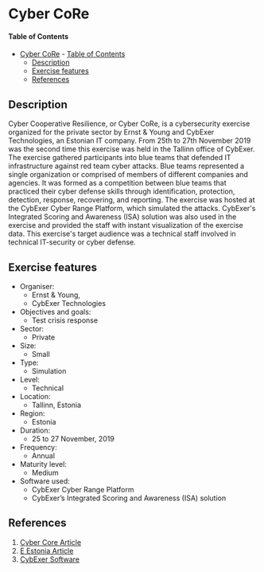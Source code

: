 # Cyber CoRe

#### Table of Contents 
<!-- START doctoc generated TOC please keep comment here to allow auto update -->
<!-- DON'T EDIT THIS SECTION, INSTEAD RE-RUN doctoc TO UPDATE -->


- [Cyber CoRe](#cyber-core)
      - [Table of Contents](#table-of-contents)
  - [Description](#description)
  - [Exercise features](#exercise-features)
  - [References](#references)

<!-- END doctoc generated TOC please keep comment here to allow auto update -->

## Description 
Cyber Cooperative Resilience, or Cyber CoRe, is a cybersecurity exercise organized for the private sector by Ernst & Young and CybExer Technologies, an Estonian IT company. From 25th to 27th November 2019 was the second time this exercise was held in the Tallinn office of CybExer. The exercise gathered participants into blue teams that defended IT infrastructure against red team cyber attacks. Blue teams represented a single organization or comprised of members of different companies and agencies. It was formed as a competition between blue teams that practiced their cyber defense skills through identification, protection, detection, response, recovering, and reporting. The exercise was hosted at the CybExer Cyber Range Platform, which simulated the attacks. CybExer's Integrated Scoring and Awareness (ISA) solution was also used in the exercise and provided the staff with instant visualization of the exercise data. This exercise's target audience was a technical staff involved in technical IT-security or cyber defense.

## Exercise features

- Organiser:
  - Ernst & Young,
  - CybExer Technologies
- Objectives and goals:
  - Test crisis response
- Sector:
  - Private
- Size:
  - Small
- Type:
  - Simulation
- Level:
  - Technical
- Location:
  - Tallinn, Estonia
- Region:
  - Estonia
- Duration:
  - 25 to 27 November, 2019
- Frequency:
  - Annual
- Maturity level:
  - Medium
- Software used:
  - CybExer Cyber Range Platform 
  - CybExer’s Integrated Scoring and Awareness (ISA) solution 

## References
1. [Cyber Core Article](https://cybercore.training/news/cyber-core-tallinn-2019-november)
2. [E Estonia Article](https://e-estonia.com/cyber-exercise-for-private-sector-tallinn/)
3. [CybExer Software](https://cybexer.com/#products)